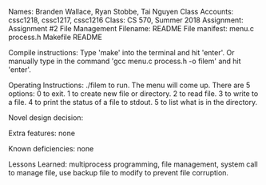 Names: Branden Wallace, Ryan Stobbe, Tai Nguyen
Class Accounts: cssc1218, cssc1217, cssc1216
Class: CS 570, Summer 2018
Assignment: Assignment #2 File Management
Filename: README
File manifest: menu.c process.h  Makefile README

Compile instructions: Type 'make' into the terminal and hit 'enter'. Or manually type 
in the command 'gcc menu.c process.h -o filem' and hit 'enter'.

Operating Instructions: ./filem to run.
The menu will come up. There are 5 options: 
0 to exit. 
1 to create new file or directory. 
2 to read file. 
3 to write to a file. 
4 to print the status of a file to stdout. 
5 to list what is in the directory.

Novel design decision: 

Extra features: none

Known deficiencies: none

Lessons Learned: multiprocess programming, file management, system call to manage file, use backup file to modify to prevent file corruption. 